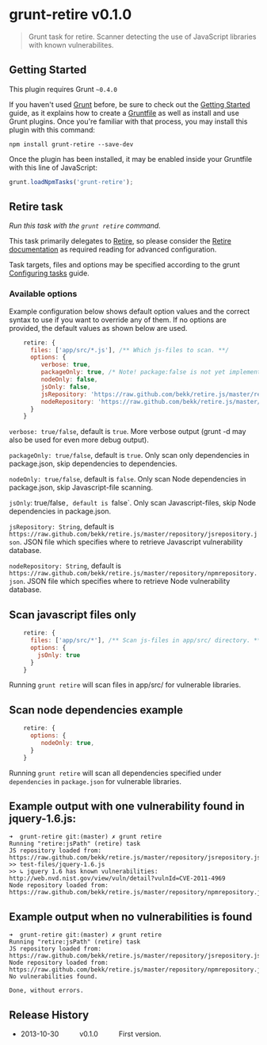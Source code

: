 # grunt-retire v0.1.0

> Grunt task for retire. Scanner detecting the use of JavaScript libraries with known vulnerabilites.



## Getting Started
This plugin requires Grunt `~0.4.0`

If you haven't used [Grunt](http://gruntjs.com/) before, be sure to check out the [Getting Started](http://gruntjs.com/getting-started) guide, as it explains how to create a [Gruntfile](http://gruntjs.com/sample-gruntfile) as well as install and use Grunt plugins. Once you're familiar with that process, you may install this plugin with this command:

```shell
npm install grunt-retire --save-dev
```

Once the plugin has been installed, it may be enabled inside your Gruntfile with this line of JavaScript:

```js
grunt.loadNpmTasks('grunt-retire');
```




## Retire task
_Run this task with the `grunt retire` command._

This task primarily delegates to [Retire][], so please consider the [Retire documentation][] as required reading for advanced configuration.

[Retire]: https://github.com/bekk/retire.js
[Retire documentation]: https://github.com/bekk/retire.js

Task targets, files and options may be specified according to the grunt [Configuring tasks](http://gruntjs.com/configuring-tasks) guide.
### Available options
Example configuration below shows default option values and the correct syntax to use if you want to override any of them. If no options are provided, the default values as shown below are used.

```js
    retire: {
      files: ['app/src/*.js'], /** Which js-files to scan. **/
      options: {
         verbose: true,
         packageOnly: true, /* Note! package:false is not yet implemented in grunt plugin, only in node version of retire. */
         nodeOnly: false,
         jsOnly: false,
         jsRepository: 'https://raw.github.com/bekk/retire.js/master/repository/jsrepository.json',
         nodeRepository: 'https://raw.github.com/bekk/retire.js/master/repository/npmrepository.json'
      }
    }
```

`verbose: true/false`, default is `true`. More verbose output (grunt -d may also be used for even more debug output).

`packageOnly: true/false`, default is `true`. Only scan only dependencies in package.json, skip dependencies to dependencies.

`nodeOnly: true/false`, default is `false`. Only scan Node dependencies in package.json, skip Javascript-file scanning.

`jsOnly`: true/false`, default is `false`. Only scan Javascript-files, skip Node dependencies in package.json.

`jsRepository: String`, default is `https://raw.github.com/bekk/retire.js/master/repository/jsrepository.json`. JSON file which specifies where to retrieve Javascript vulnerability database.

`nodeRepository: String`, default is `https://raw.github.com/bekk/retire.js/master/repository/npmrepository.json`. JSON file which specifies where to retrieve Node vulnerability database.


## Scan javascript files only
```js
    retire: {
      files: ['app/src/*'], /** Scan js-files in app/src/ directory. **/
      options: {
        jsOnly: true
      }
    }
```

Running ```grunt retire``` will scan files in app/src/ for vulnerable libraries.

## Scan node dependencies example
```js
    retire: {
      options: {
         nodeOnly: true,
      }
    }
```
Running ```grunt retire``` will scan all dependencies specified under `dependencies` in `package.json` for vulnerable libraries.


## Example output with one vulnerability found in jquery-1.6.js:

```
➜  grunt-retire git:(master) ✗ grunt retire
Running "retire:jsPath" (retire) task
JS repository loaded from: https://raw.github.com/bekk/retire.js/master/repository/jsrepository.json
>> test-files/jquery-1.6.js
>> ↳ jquery 1.6 has known vulnerabilities: http://web.nvd.nist.gov/view/vuln/detail?vulnId=CVE-2011-4969
Node repository loaded from: https://raw.github.com/bekk/retire.js/master/repository/npmrepository.json
```



## Example output when no vulnerabilities is found
```
➜  grunt-retire git:(master) ✗ grunt retire
Running "retire:jsPath" (retire) task
JS repository loaded from: https://raw.github.com/bekk/retire.js/master/repository/jsrepository.json
Node repository loaded from: https://raw.github.com/bekk/retire.js/master/repository/npmrepository.json
No vulnerabilities found.

Done, without errors.
```


## Release History

 * 2013-10-30   v0.1.0   First version.

